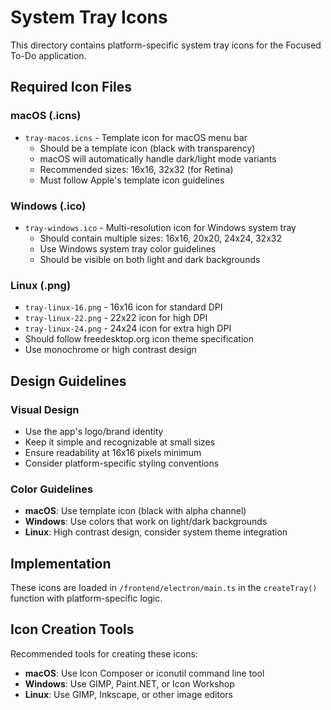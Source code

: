 # System Tray Icons

This directory contains platform-specific system tray icons for the Focused To-Do application.

## Required Icon Files

### macOS (.icns)
- `tray-macos.icns` - Template icon for macOS menu bar
  - Should be a template icon (black with transparency)
  - macOS will automatically handle dark/light mode variants
  - Recommended sizes: 16x16, 32x32 (for Retina)
  - Must follow Apple's template icon guidelines

### Windows (.ico)
- `tray-windows.ico` - Multi-resolution icon for Windows system tray
  - Should contain multiple sizes: 16x16, 20x20, 24x24, 32x32
  - Use Windows system tray color guidelines
  - Should be visible on both light and dark backgrounds

### Linux (.png)
- `tray-linux-16.png` - 16x16 icon for standard DPI
- `tray-linux-22.png` - 22x22 icon for high DPI
- `tray-linux-24.png` - 24x24 icon for extra high DPI
- Should follow freedesktop.org icon theme specification
- Use monochrome or high contrast design

## Design Guidelines

### Visual Design
- Use the app's logo/brand identity
- Keep it simple and recognizable at small sizes
- Ensure readability at 16x16 pixels minimum
- Consider platform-specific styling conventions

### Color Guidelines
- **macOS**: Use template icon (black with alpha channel)
- **Windows**: Use colors that work on light/dark backgrounds
- **Linux**: High contrast design, consider system theme integration

## Implementation

These icons are loaded in `/frontend/electron/main.ts` in the `createTray()` function with platform-specific logic.

## Icon Creation Tools

Recommended tools for creating these icons:
- **macOS**: Use Icon Composer or iconutil command line tool
- **Windows**: Use GIMP, Paint.NET, or Icon Workshop
- **Linux**: Use GIMP, Inkscape, or other image editors